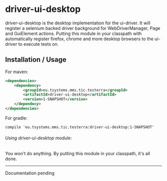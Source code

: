 # driver-ui-desktop
driver-ui-desktop is the desktop implementation for the ui-driver. It will register a selenium backed 
driver background for WebDriverManager, Page and GuiElement actions. Putting this module in your classpath with
automatically register firefox, chrome and more desktop browsers to the ui-driver to execute tests on.   

## Installation / Usage

For maven:

```xml
<dependencies>
    <dependency>
        <groupId>eu.tsystems.mms.tic.testerra</groupId>
        <artifactId>driver-ui-desktop</artifactId>
        <version>1-SNAPSHOT</version>
    </dependecy>
</dependencies>
```

For gradle:
```text
compile 'eu.tsystems.mms.tic.testerra:driver-ui-desktop:1-SNAPSHOT'
```

###### Using driver-ui-desktop module:

You won't do anything. By putting this module in your classpath, it's all done.

***

Documentation pending